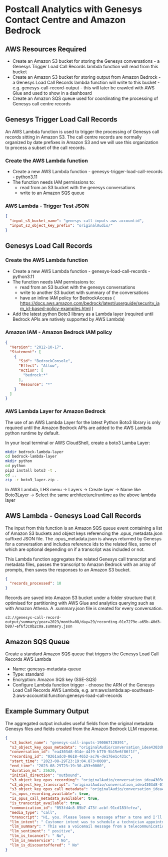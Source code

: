 # Postcall Analytics with Genesys Contact Centre and Amazon Bedrock

## AWS Resources Required

* Create an Amazon S3 bucket for storing the Genesys conversations - a Genesys Trigger Load Call Records lambda function will read from this bucket
* Create an Amazon S3 bucket for storing output from Amazon Bedrock - a Genesys Load Call Records lambda function will write to this bucket - e.g. genesys-call-record-output - this will later be crawled with AWS Glue and used to show in a dashboard
* Create an Amazon SQS queue used for coordinating the processing of Genesys call centre records



## Genesys Trigger Load Call Records

An AWS Lambda function is used to trigger the processing of Genesys call records sitting in Amazon S3. The call centre records are normally organized by date prefixes in Amazon S3 and we will use this organization to process a subset of the call records.

### Create the AWS Lambda function

* Create a new AWS Lambda function - genesys-trigger-load-call-records - python3.11
* The function needs IAM permissions to:
  * read from an S3 bucket with the genesys conversations
  * write to an Amazon SQS queue

### AWS Lambda - Trigger Test JSON

```json
{
  "input_s3_bucket_name": "genesys-call-inputs-aws-accountid",
  "input_s3_object_key_prefix": "originalAudio/"
}
```



## Genesys Load Call Records

### Create the AWS Lambda function

* Create a new AWS Lambda function - genesys-load-call-records - python3.11
* The function needs IAM permissions to:
  * read from an S3 bucket with the genesys conversations
  * write to another S3 bucket with summary of the conversations
  * have an inline IAM policy for BedrockAccess ( https://docs.aws.amazon.com/bedrock/latest/userguide/security_iam_id-based-policy-examples.html )
* Add the latest python Boto3 library as a Lambda layer (required until Bedrock APIs are natively supported by AWS Lambda)

### Amazon IAM - Amazon Bedrock IAM policy 

```json
{
  "Version": "2012-10-17",
  "Statement": [
    {
      "Sid": "BedrockConsole",
      "Effect": "Allow",
      "Action": [
        "bedrock:*"
      ],
      "Resource": "*"
    }
  ]
}
```

### AWS Lambda Layer for Amazon Bedrock

The use of an AWS Lambda Layer for the latest Python Boto3 library is only required until the Amazon Bedrock APIs are added to the AWS Lambda python runtime by default.

In your local terminal or AWS CloudShell, create a boto3 Lamba Layer:

```bash
mkdir bedrock-lambda-layer
cd bedrock-lambda-layer
mkdir python
cd python
pip3 install boto3 -t .
cd ..
zip -r boto3_layer.zip .
```

In AWS Lambda, LHS menu -> Layers -> Create layer -> Name like Boto3Layer -> Select the same architecture/runtime as the above lambda layer



## AWS Lambda - Genesys Load Call Records

The input from this function is an Amazon SQS queue event containing a list of Amazon S3 buckets and object keys referencing the .opus_metadata.json suffixed JSON file. The .opus_metadata.json is always returned by Genesys for a conversation and includes reference ids to the related files, some of which are optional depending on if a transcript was included or not.

This Lambda function aggregates the related Genesys call transcript and metadata files, passes the transcript to Amazon Bedrock with an array of prompts, then saves the responses to an Amazon S3 bucket.

```json
{
  "records_processed": 10
}
```

Records are saved into Amazon S3 bucket under a folder structure that it optimised for partitioning with AWS Glue and analytics querying such as with Amazon Athena. A .summary.json file is created for every conversation.

```
s3://genesys-call-record-output/summary/year=2023/month=08/day=29/recording-01e7279e-a65b-40d3-b807-ef6f3c0b2c0a.summary.json
```


## Amazon SQS Queue

Create a standard Amazon SQS queue that triggers the Genesys Load Call Records AWS Lambda

* Name: genesys-metadata-queue
* Type: standard
* Encryption: Amazon SQS key (SSE-SQS)
* Configure Lambda function trigger - choose the ARN of the Genesys Load Call Records AWS Lambda, e.g. arn:aws:lambda:ap-southeast-2:aws-accountid:function:genesys-load-call-records


## Example Summary Output

The aggregated output includes useful fields from the original metadata Genesys files and fields created from the Amazon Bedrock LLM response.

```json
{
  "s3_bucket_name": "genesys-call-inputs-190067120391",
  "s3_object_key_opus_metadata": "originalAudio/conversation_idea4303d8-014e-44f9-b770-5b15e6f86f1f/0261adc0-0618-4652-ac76-de176e1c431c.opus_metadata.json",
  "conversation_id": "ea4303d8-014e-44f9-b770-5b15e6f86f1f",
  "recording_id": "0261adc0-0618-4652-ac76-de176e1c431c",
  "start_time": "2023-08-29T23:19:04.873+0000",
  "end_time": "2023-08-29T23:19:30.493+0000",
  "duration_ms": 25620,
  "initial_direction": "outbound",
  "s3_object_key_opus_recording": "originalAudio/conversation_idea4303d8-014e-44f9-b770-5b15e6f86f1f/0261adc0-0618-4652-ac76-de176e1c431c.opus",
  "s3_object_key_transcript": "originalAudio/conversation_idea4303d8-014e-44f9-b770-5b15e6f86f1f/ea4303d8-014e-44f9-b770-5b15e6f86f1f-053fd4c8-85b7-473f-acbf-91cd183fefea.transcript.json",
  "s3_object_key_opus_call_metadata": "originalAudio/conversation_idea4303d8-014e-44f9-b770-5b15e6f86f1f/ea4303d8-014e-44f9-b770-5b15e6f86f1f.opus_call_metadata.json",
  "is_opus_recording_available": true,
  "is_opus_call_metadata_available": true,
  "is_transcript_available": true,
  "communication_id": "053fd4c8-85b7-473f-acbf-91cd183fefea",
  "media_type": "call",
  "transcript": "Hi, you. Please leave a message after a tone and I'll get back to you soon as I can thank you. Hi there. It is regarding your request activation and, uh, schedule a technician appointment. Please get in touch with the us. Thank you have a nice day.",
  "llm_intent": " Customer intent was to schedule a technician appointment for fibre installation.",
  "llm_summary": " This was a voicemail message from a telecommunications company regarding scheduling a technician appointment to activate a requested fibre internet service. The caller asked the recipient to contact the company's team to arrange the appointment.",
  "llm_sentiment": " positive",
  "llm_is_tocancel": " No",
  "llm_is_newservice": " No",
  "llm_is_discountoffered": " No"
}
```




